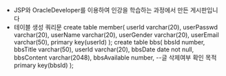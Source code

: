 - JSP와 OracleDeveloper를 이용하여 인강을 학습하는 과정에서 만든 게시판입니다
- 테이블 생성 쿼리문
create table member(
userId varchar(20),
userPasswd varchar(20),
userName varchar(20),
userGender varchar(20),
userEmail varchar(50),
primary key(userId)
);
create table bbs(
bbsId number,
bbsTitle varchar(50),
userId varchar(20),
bbsDate date not null,
bbsContent varchar(2048),
bbsAvailable number,  --글 삭제여부 확인 목적
primary key(bbsId)
);
